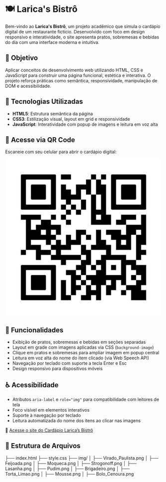 # 🍽️ Larica's Bistrô

Bem-vindo ao **Larica's Bistrô**, um projeto acadêmico que simula o cardápio digital de um restaurante fictício. Desenvolvido com foco em design responsivo e interatividade, o site apresenta pratos, sobremesas e bebidas do dia com uma interface moderna e intuitiva.

## 🎯 Objetivo

Aplicar conceitos de desenvolvimento web utilizando HTML, CSS e JavaScript para construir uma página funcional, estética e interativa. O projeto reforça práticas como semântica, responsividade, manipulação de DOM e acessibilidade.

## 🧪 Tecnologias Utilizadas

- **HTML5**: Estrutura semântica da página
- **CSS3**: Estilização visual, layout em grid e responsividade
- **JavaScript**: Interatividade com popup de imagens e leitura em voz alta
## 📱 Acesse via QR Code

Escaneie com seu celular para abrir o cardápio digital:

![QR Code do Cardápio](qrcode.png)


## 📸 Funcionalidades

- Exibição de pratos, sobremesas e bebidas em seções separadas
- Layout em grade com imagens aplicadas via CSS (`background-image`)
- Clique em pratos e sobremesas para ampliar imagem em popup central
- Leitura em voz alta do nome do item clicado (via Web Speech API)
- Navegação por teclado com suporte a tecla Enter e Esc
- Design responsivo para dispositivos móveis

## ♿️ Acessibilidade

- Atributos `aria-label` e `role="img"` para compatibilidade com leitores de tela
- Foco visível em elementos interativos
- Suporte à navegação por teclado
- Leitura automatizada do nome dos itens ao clicar nas imagens

🔗 [Acesse o site do Cardápio Larica’s Bistrô](https://red-imortais2310.github.io/Cardapio-QR_CODE/)


## 📁 Estrutura de Arquivos
├── index.html ├── style.css ├── img/ │ ├── Virado_Paulista.png │ ├── Feijoada.png │ ├── Moqueca.png │ ├── Strogonoff.png │ ├── Lasanha.png │ ├── Pudim.png │ ├── Brigadeiro.png │ ├── Torta_Limao.png │ ├── Mousse.png │ ├── Bolo_Cenoura.png


